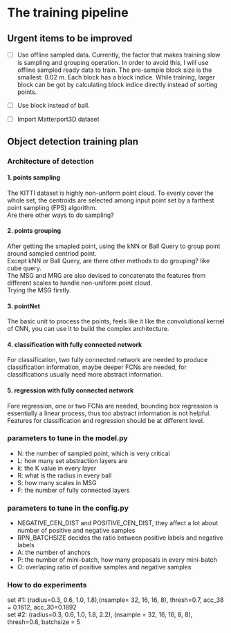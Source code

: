 # The training pipeline

## Urgent items to be improved
- [ ] Use offline sampled data. Currently, the factor that makes training slow is sampling and grouping operation. In order to avoid this, I will use offline sampled ready data to train. The pre-sample block size is the smallest: 0.02 m. Each block has a block indice. While training, larger block can be got by calculating block indice directly instead of sorting points.
- [ ] Use block instead of ball.
- [ ] Import Matterport3D dataset



## Object detection training plan

### Architecture of detection
#### 1. points sampling  
The KITTI dataset is highly non-uniform point cloud. To evenly cover the whole set, the centroids are selected among input point set by a farthest point sampling (FPS) algorithm.   
Are there other ways to do sampling?

#### 2. points grouping
After getting the smapled point, using the kNN or Ball Query to group point around sampled centriod point.  
Except kNN or Ball Query, are there other methods to do grouping? like cube query.  
The MSG and MRG are also devised to concatenate the features from different scales to handle non-uniform point cloud.  
Trying the MSG firstly.

#### 3. pointNet
The basic unit to process the points, feels like it like the convolutional kernel of CNN, you can use it to build the complex architecture.

#### 4. classification with fully connected network
For classification, two fully connected network are needed to produce classification information, maybe deeper FCNs are needed, for classifications usually need more abstract information.

#### 5. regression with fully connected network
Fore regression, one or two FCNs are needed, bounding box regression is essentially a linear process, thus too abstract information is not helpful. Features for classification and regression should be at different level.

### parameters to tune in the model.py
* N: the number of sampled point, which is very critical
* L: how many set abstraction layers are 
* k: the K value in every layer
* R: what is the radius in every ball
* S: how many scales in MSG
* F: the number of fully connected layers

### parameters to tune in the config.py
* NEGATIVE_CEN_DIST and POSITIVE_CEN_DIST, they affect a lot about number of positive and negative samples
* RPN_BATCHSIZE decides the ratio between positive labels and negative labels
* A: the number of anchors
* P: the number of mini-batch, how many proposals in every mini-batch
* O: overlaping ratio of positive samples and negative samples

### How to do experiments
set #1: (radius=0.3, 0.6, 1.0, 1.8),(nsample= 32, 16, 16, 8), thresh=0.7, acc_38 = 0.1612, acc_30=0.1892  
set #2: (radius=0.3, 0.6, 1.0, 1.8, 2.2), (nsample = 32, 16, 16, 8, 8), thresh=0.6, batchsize = 5

